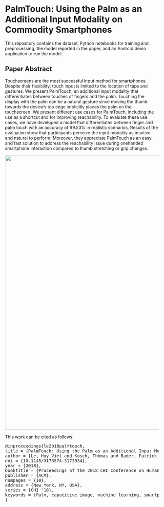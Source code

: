 # PalmTouch: Using the Palm as an Additional Input Modality on Commodity Smartphones
This repository contains the dataset, Python notebooks for training and preprocessing, the model reported in the paper, and an Android demo application to run the model. 

## Paper Abstract
Touchscreens are the most successful input method for smartphones. Despite their flexibility, touch input is limited to the location of taps and gestures. We present PalmTouch, an additional input modality that differentiates between touches of fingers and the palm. Touching the display with the palm can be a natural gesture since moving the thumb towards the device’s top edge implicitly places the palm on the touchscreen. We present different use cases for PalmTouch, including the use as a shortcut and for improving reachability. To evaluate these use cases, we have developed a model that differentiates between finger and palm touch with an accuracy of 99.53% in realistic scenarios. Results of the evaluation show that participants perceive the input modality as intuitive and natural to perform. Moreover, they appreciate PalmTouch as an easy and fast solution to address the reachability issue during onehanded smartphone interaction compared to thumb stretching or grip changes.

<img src="https://raw.githubusercontent.com/interactionlab/PalmTouch/master/PalmTouch.PNG" width="900px"/>

This work can be cited as follows:
<pre>
@inproceedings{le2018palmtouch,
title = {PalmTouch: Using the Palm as an Additional Input Modality on Commodity Smartphones},
author = {Le, Huy Viet and Kosch, Thomas and Bader, Patrick and Mayer, Sven and Henze, Niels},
doi = {10.1145/3173574.3173934},
year = {2018},
booktitle = {Proceedings of the 2018 CHI Conference on Human Factors in Computing Systems},
publisher = {ACM},
numpages = {10},
address = {New York, NY, USA},
series = {CHI '18},
keywords = {Palm, capacitive image, machine learning, smartphone}
}
</pre>
